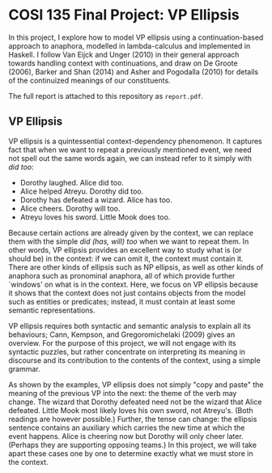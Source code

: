 # COSI 135 Final Project: VP Ellipsis

In this project, I explore how to model VP ellipsis using a continuation-based approach to anaphora, 
modelled in lambda-calculus and implemented in Haskell. 
I follow Van Eijck and Unger (2010) in their general approach towards handling context with continuations, and draw on De Groote (2006), Barker and Shan (2014) and Asher and Pogodalla (2010) for details of the continuized meanings of our constituents. 

The full report is attached to this repository as `report.pdf`.

## VP Ellipsis

VP ellipsis is a quintessential context-dependency phenomenon. It captures fact that when we want to repeat a previously mentioned event, we need not spell out the same words again, we can instead refer to it simply with _did too_:

* Dorothy laughed. Alice did too.
* Alice helped Atreyu. Dorothy did too.
* Dorothy has defeated a wizard. Alice has too. 
* Alice cheers. Dorothy will too.
* Atreyu loves his sword. Little Mook does too.

Because certain actions are already given by the context, we can replace them with the simple _did (has, will) too_ when we want to repeat them. In other words, VP ellipsis provides an excellent way to study what is (or should be) in the context: if we can omit it, the context must contain it. There are other kinds of ellipsis such as NP ellipsis, as well as other kinds of anaphora such as pronominal anaphora, all of which provide further `windows' on what is in the context. Here, we focus on VP ellipsis because it shows that the context does not just contains objects from the model such as entities or predicates; instead, it must contain at least some semantic representations.

VP ellipsis requires both syntactic and semantic analysis to explain all its behaviours; Cann, Kempson, and Gregoromichelaki (2009) gives an overview. For the purpose of this project, we will not engage with its syntactic puzzles, but rather concentrate on interpreting its meaning in discourse and its contribution to the contents of the context, using a simple grammar.

As shown by the examples, VP ellipsis does not simply "copy and paste" the meaning of the previous VP into the next: the theme of the verb may change. The wizard that Dorothy defeated need not be the wizard that Alice defeated. Little Mook most likely loves his own sword, not Atreyu's. (Both readings are however possible.) Further, the tense can change: the ellipsis sentence contains an auxiliary which carries the new time at which the event happens. Alice is cheering now but Dorothy will only cheer later. (Perhaps they are supporting opposing teams.) In this project, we will take apart these cases one by one to determine exactly what we must store in the context.